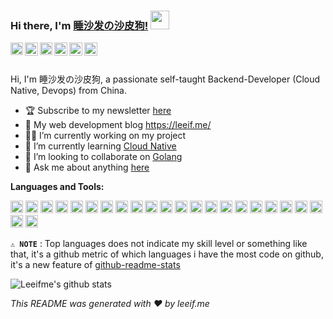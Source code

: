 ### Hi there, I'm [睡沙发の沙皮狗!](https://leeif.me/) <img src="https://raw.githubusercontent.com/syedareehaquasar/syedareehaquasar/master/gifs/Hi.gif" width="30px">

<a href="https://github.com/leeifme" target="blank">
  <img align="left" alt="leeifme | Github" width="20px" src="https://cdn.svgporn.com/logos/github-icon.svg" />
</a>
<a href="https://twitter.com/leeifme" target="blank">
  <img align="left" alt="leeifme | Twitter" width="21px" src="https://cdn.svgporn.com/logos/twitter.svg" />
</a>
<a href="https://telegram.org/" target="blank">
  <img align="left" alt="leeifme | Telegram" width="20px" src="https://cdn.svgporn.com/logos/telegram.svg" />
</a>
<a href="http://stackoverflow.com" target="blank">
  <img align="left" alt="leeifme | Stackoverflow" width="21px" src="https://cdn.svgporn.com/logos/stackoverflow-icon.svg" />
</a>
<a href="http://instagram.com/leeifme" target="blank">
  <img align="left" alt="leeifme | Instagram" width="21px" src="https://image.flaticon.com/icons/svg/733/733558.svg" />
</a>
<a href="http://medium.com/leeifme" target="blank">
  <img align="left" alt="leeifme | Medium" width="21px" src="https://cdn.svgporn.com/logos/medium.svg" />
</a>

<br />
<br />

Hi, I'm 睡沙发の沙皮狗, a passionate self-taught Backend-Developer (Cloud Native, Devops) from China.
<br />

- 🏆 Subscribe to my newsletter [here](https://leeif.me/)
- 🔭 My web development blog https://leeif.me/
- 👨‍💻 I’m currently working on my project 
- 🚀 I’m currently learning [Cloud Native](https://www.cncf.io/)
- 🌈 I’m looking to collaborate on [Golang](https://github.com/golang)
- 💬 Ask me about anything [here](https://github.com/leeifme/leeifme/issues)

**Languages and Tools:**

<code><img height="20" src="https://cdn.svgporn.com/logos/go.svg"></code>
<code><img height="20" src="https://cdn.svgporn.com/logos/kubernetes.svg"></code>
<code><img height="20" src="https://cdn.svgporn.com/logos/docker.svg"></code>
<code><img height="20" src="https://cdn.svgporn.com/logos/rancher.svg"></code>
<code><img height="20" src="https://cdn.svgporn.com/logos/etcd.svg"></code>
<code><img height="20" src="https://cdn.svgporn.com/logos/prometheus.svg"></code>
<code><img height="20" src="https://cdn.svgporn.com/logos/grafana.svg"></code>
<code><img height="20" src="https://cdn.svgporn.com/logos/postgresql.svg"></code>
<code><img height="20" src="https://cdn.svgporn.com/logos/mysql.svg"></code>
<code><img height="20" src="https://cdn.svgporn.com/logos/nginx.svg"></code>
<code><img height="20" src="https://cdn.svgporn.com/logos/kafka.svg"></code>
<code><img height="20" src="https://cdn.svgporn.com/logos/redis.svg"></code>
<code><img height="20" src="https://cdn.svgporn.com/logos/airflow.svg"></code>
<code><img height="20" src="https://cdn.svgporn.com/logos/python.svg"></code>
<code><img height="20" src="https://cdn.svgporn.com/logos/visual-studio-code.svg"></code>
<code><img height="20" src="https://cdn.svgporn.com/logos/git.svg"></code>
<code><img height="20" src="https://cdn.svgporn.com/logos/terminal.svg"></code>
<code><img height="20" src="https://cdn.svgporn.com/logos/vim.svg"></code>
<code><img height="20" src="https://cdn.svgporn.com/logos/jenkins.svg"></code>
<code><img height="20" src="https://cdn.svgporn.com/logos/otto.svg"></code>
<code><img height="20" src="https://cdn.svgporn.com/logos/raspberry-pi.svg"></code>
<code><img height="20" src="https://cdn.svgporn.com/logos/linux-tux.svg"></code>
<code><img height="20" src="https://cdn.svgporn.com/logos/steam.svg"></code>

**`⚠ NOTE`** : Top languages does not indicate my skill level or something like that, it's a github metric of which languages i have the most code on github, it's a new feature of [github-readme-stats](https://github.com/anuraghazra/github-readme-stats)

![Leeifme's github stats](https://github-readme-stats.vercel.app/api?username=leeifme&show_icons=true&theme=vue&line_height=27&count_private=true)

*This README was generated with :heart: by leeif.me*
